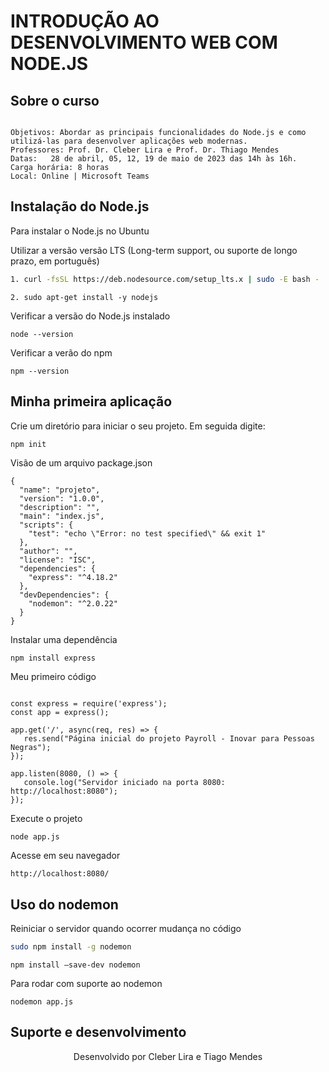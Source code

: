# INTRODUÇÃO AO DESENVOLVIMENTO WEB COM NODE.JS

## Sobre o curso
```

Objetivos: Abordar as principais funcionalidades do Node.js e como utilizá-las para desenvolver aplicações web modernas. 
Professores: Prof. Dr. Cleber Lira e Prof. Dr. Thiago Mendes
Datas:   28 de abril, 05, 12, 19 de maio de 2023 das 14h às 16h.
Carga horária: 8 horas
Local: Online | Microsoft Teams

```


## Instalação do Node.js

Para instalar o Node.js no Ubuntu

Utilizar a versão versão LTS (Long-term support, ou suporte de longo prazo, em português) 


```sh
1. curl -fsSL https://deb.nodesource.com/setup_lts.x | sudo -E bash -
```


```
2. sudo apt-get install -y nodejs

```
Verificar a versão do Node.js instalado
```
node --version
```
Verificar a verão do npm

```
npm --version
```

## Minha primeira aplicação

Crie um diretório para iniciar o seu projeto. Em seguida digite:

```sh
npm init

```
Visão de um arquivo package.json

```
{
  "name": "projeto",
  "version": "1.0.0",
  "description": "",
  "main": "index.js",
  "scripts": {
    "test": "echo \"Error: no test specified\" && exit 1"
  },
  "author": "",
  "license": "ISC",
  "dependencies": {
    "express": "^4.18.2"
  },
  "devDependencies": {
    "nodemon": "^2.0.22"
  }
}

```
Instalar uma dependência

```
npm install express
```

Meu primeiro código

```

const express = require('express');
const app = express();

app.get('/', async(req, res) => {
   res.send("Página inicial do projeto Payroll - Inovar para Pessoas Negras");
});

app.listen(8080, () => {
   console.log("Servidor iniciado na porta 8080: http://localhost:8080");
});

```

Execute o projeto

```
node app.js
```

Acesse em seu navegador
```
http://localhost:8080/
```

## Uso do nodemon

Reiniciar o servidor quando ocorrer mudança no código

```sh
sudo npm install -g nodemon
```
```
npm install –save-dev nodemon

```

Para rodar com suporte ao nodemon


```
nodemon app.js

```



## Suporte e desenvolvimento

<p align="center">
	Desenvolvido por Cleber Lira e Tiago Mendes </br>
  
</p>
